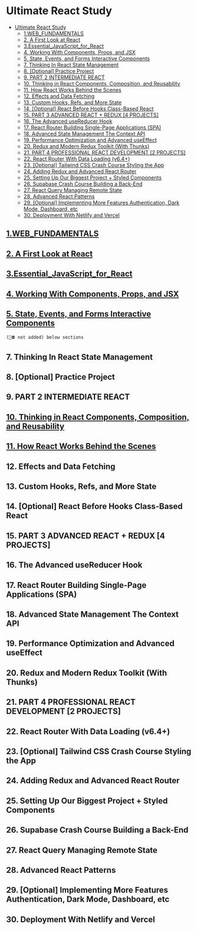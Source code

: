 # Ultimate React Study

- [Ultimate React Study](#ultimate-react-study)
  - [1.WEB\_FUNDAMENTALS](#1web_fundamentals)
  - [2. A First Look at React](#2-a-first-look-at-react)
  - [3.Essential\_JavaScript\_for\_React](#3essential_javascript_for_react)
  - [4. Working With Components, Props, and JSX](#4-working-with-components-props-and-jsx)
  - [5. State, Events, and Forms Interactive Components](#5-state-events-and-forms-interactive-components)
  - [7. Thinking In React State Management](#7-thinking-in-react-state-management)
  - [8. \[Optional\] Practice Project](#8-optional-practice-project)
  - [9. PART 2 INTERMEDIATE REACT](#9-part-2-intermediate-react)
  - [10. Thinking in React Components, Composition, and Reusability](#10-thinking-in-react-components-composition-and-reusability)
  - [11. How React Works Behind the Scenes](#11-how-react-works-behind-the-scenes)
  - [12. Effects and Data Fetching](#12-effects-and-data-fetching)
  - [13. Custom Hooks, Refs, and More State](#13-custom-hooks-refs-and-more-state)
  - [14. \[Optional\] React Before Hooks Class-Based React](#14-optional-react-before-hooks-class-based-react)
  - [15. PART 3 ADVANCED REACT + REDUX \[4 PROJECTS\]](#15-part-3-advanced-react--redux-4-projects)
  - [16. The Advanced useReducer Hook](#16-the-advanced-usereducer-hook)
  - [17. React Router Building Single-Page Applications (SPA)](#17-react-router-building-single-page-applications-spa)
  - [18. Advanced State Management The Context API](#18-advanced-state-management-the-context-api)
  - [19. Performance Optimization and Advanced useEffect](#19-performance-optimization-and-advanced-useeffect)
  - [20. Redux and Modern Redux Toolkit (With Thunks)](#20-redux-and-modern-redux-toolkit-with-thunks)
  - [21. PART 4 PROFESSIONAL REACT DEVELOPMENT \[2 PROJECTS\]](#21-part-4-professional-react-development-2-projects)
  - [22. React Router With Data Loading (v6.4+)](#22-react-router-with-data-loading-v64)
  - [23. \[Optional\] Tailwind CSS Crash Course Styling the App](#23-optional-tailwind-css-crash-course-styling-the-app)
  - [24. Adding Redux and Advanced React Router](#24-adding-redux-and-advanced-react-router)
  - [25. Setting Up Our Biggest Project + Styled Components](#25-setting-up-our-biggest-project--styled-components)
  - [26. Supabase Crash Course Building a Back-End](#26-supabase-crash-course-building-a-back-end)
  - [27. React Query Managing Remote State](#27-react-query-managing-remote-state)
  - [28. Advanced React Patterns](#28-advanced-react-patterns)
  - [29. \[Optional\] Implementing More Features Authentication, Dark Mode, Dashboard, etc](#29-optional-implementing-more-features-authentication-dark-mode-dashboard-etc)
  - [30. Deployment With Netlify and Vercel](#30-deployment-with-netlify-and-vercel)

## [1.WEB_FUNDAMENTALS](./docs/1.PART_REACT_FUNDAMENTALS/readme.md)

## [2. A First Look at React](./docs/2..A_First_Look_at%20_React/readme.md)

## [3.Essential_JavaScript_for_React](./docs/3.Essential_JavaScript_for_React/readme.md)


## [4. Working With Components, Props, and JSX](./docs/4.WorkingWithComponentsPropsandJSX/readme.md)


## [5. State, Events, and Forms Interactive Components](./docs/6.State_Events_and_Forms_Interactive_Components/readme.md)

`(🦺⛔ not added) below sections`
## 7. Thinking In React State Management

## 8. [Optional] Practice Project

## 9. PART 2 INTERMEDIATE REACT

## [10. Thinking in React Components, Composition, and Reusability](./docs/10-ThinkinginReactComponentsComposition,andReusability/readme.md)

## [11. How React Works Behind the Scenes](./docs/11-HowReactWorksBehindtheScenes/readme.md)

## 12. Effects and Data Fetching

## 13. Custom Hooks, Refs, and More State

## 14. [Optional] React Before Hooks Class-Based React

## 15. PART 3 ADVANCED REACT + REDUX [4 PROJECTS]

## 16. The Advanced useReducer Hook

## 17. React Router Building Single-Page Applications (SPA)

## 18. Advanced State Management The Context API

## 19. Performance Optimization and Advanced useEffect

## 20. Redux and Modern Redux Toolkit (With Thunks)

## 21. PART 4 PROFESSIONAL REACT DEVELOPMENT [2 PROJECTS]

## 22. React Router With Data Loading (v6.4+)

## 23. [Optional] Tailwind CSS Crash Course Styling the App

## 24. Adding Redux and Advanced React Router

## 25. Setting Up Our Biggest Project + Styled Components

## 26. Supabase Crash Course Building a Back-End

## 27. React Query Managing Remote State

## 28. Advanced React Patterns

## 29. [Optional] Implementing More Features Authentication, Dark Mode, Dashboard, etc

## 30. Deployment With Netlify and Vercel
